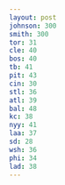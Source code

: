 ```yaml
---
layout: post
johnson: 300
smith: 300
tor: 31
cle: 40
bos: 40
tb: 41
pit: 43
cin: 30
stl: 36
atl: 39
bal: 48
kc: 38
nyy: 41
laa: 37
sd: 28
wsh: 36
phi: 34
lad: 38
---
```


